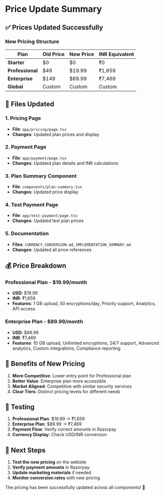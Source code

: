 # Price Update Summary

## ✅ **Prices Updated Successfully**

### **New Pricing Structure**

| Plan | Old Price | New Price | INR Equivalent |
|------|-----------|-----------|----------------|
| **Starter** | $0 | $0 | ₹0 |
| **Professional** | $49 | $19.99 | ₹1,659 |
| **Enterprise** | $149 | $89.99 | ₹7,469 |
| **Global** | Custom | Custom | Custom |

## 🔧 **Files Updated**

### **1. Pricing Page**
- **File**: `app/pricing/page.tsx`
- **Changes**: Updated plan prices and display

### **2. Payment Page**
- **File**: `app/payment/page.tsx`
- **Changes**: Updated plan details and INR calculations

### **3. Plan Summary Component**
- **File**: `components/plan-summary.tsx`
- **Changes**: Updated price display

### **4. Test Payment Page**
- **File**: `app/test-payment/page.tsx`
- **Changes**: Updated test plan prices

### **5. Documentation**
- **Files**: `CURRENCY_CONVERSION.md`, `IMPLEMENTATION_SUMMARY.md`
- **Changes**: Updated all price references

## 💰 **Price Breakdown**

### **Professional Plan - $19.99/month**
- **USD**: $19.99
- **INR**: ₹1,659
- **Features**: 1 GB upload, 50 encryptions/day, Priority support, Analytics, API access

### **Enterprise Plan - $89.99/month**
- **USD**: $89.99
- **INR**: ₹7,469
- **Features**: 10 GB upload, Unlimited encryptions, 24/7 support, Advanced analytics, Custom integrations, Compliance reporting

## 🎯 **Benefits of New Pricing**

1. **More Competitive**: Lower entry point for Professional plan
2. **Better Value**: Enterprise plan more accessible
3. **Market Aligned**: Competitive with similar security services
4. **Clear Tiers**: Distinct pricing levels for different needs

## 🚀 **Testing**

1. **Professional Plan**: $19.99 → ₹1,659
2. **Enterprise Plan**: $89.99 → ₹7,469
3. **Payment Flow**: Verify correct amounts in Razorpay
4. **Currency Display**: Check USD/INR conversion

## 📝 **Next Steps**

1. **Test the new pricing** on the website
2. **Verify payment amounts** in Razorpay
3. **Update marketing materials** if needed
4. **Monitor conversion rates** with new pricing

The pricing has been successfully updated across all components! 🎉 